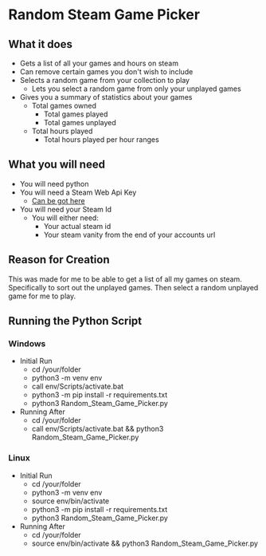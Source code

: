 # Random Steam Game Picker

## What it does
- Gets a list of all your games and hours on steam
- Can remove certain games you don't wish to include
- Selects a random game from your collection to play
    - Lets you select a random game from only your unplayed games
- Gives you a summary of statistics about your games
    - Total games owned
        - Total games played
        - Total games unplayed
    - Total hours played
        - Total hours played per hour ranges

## What you will need
- You will need python
- You will need a Steam Web Api Key
    - [Can be got here](https://steamcommunity.com/dev/apikey)
- You will need your Steam Id
    - You will either need:
        - Your actual steam id
        - Your steam vanity from the end of your accounts url

## Reason for Creation

This was made for me to be able to get a list of all my games on steam. Specifically to sort out the unplayed games. Then select a random unplayed game for me to play.

## Running the Python Script
### Windows
- Initial Run
    - cd /your/folder
    - python3 -m venv env
    - call env/Scripts/activate.bat
    - python3 -m pip install -r requirements.txt
    - python3 Random_Steam_Game_Picker.py
- Running After
    - cd /your/folder
    - call env/Scripts/activate.bat && python3 Random_Steam_Game_Picker.py
### Linux
- Initial Run
    - cd /your/folder
    - python3 -m venv env
    - source env/bin/activate
    - python3 -m pip install -r requirements.txt
    - python3 Random_Steam_Game_Picker.py
- Running After
    - cd /your/folder
    - source env/bin/activate && python3 Random_Steam_Game_Picker.py